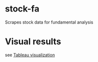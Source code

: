 # stock-fa
Scrapes stock data for fundamental analysis


# Visual results
see [Tableau visualization](https://public.tableau.com/profile/nl.hugo#!/vizhome/AEX-fundamentalstockanalysis/Sheet1)